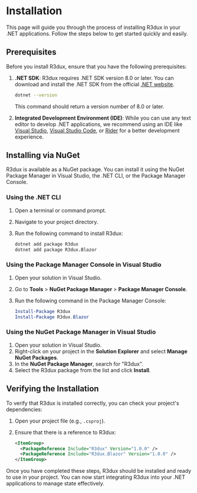 # Installation

This page will guide you through the process of installing R3dux in your .NET applications. Follow the steps below to get started quickly and easily.

## Prerequisites

Before you install R3dux, ensure that you have the following prerequisites:

1. **.NET SDK**: R3dux requires .NET SDK version 8.0 or later. You can download and install the .NET SDK from the official [.NET website](https://dotnet.microsoft.com/download).

    ```bash
    dotnet --version
    ```

   This command should return a version number of 8.0 or later.

2. **Integrated Development Environment (IDE)**: While you can use any text editor to develop .NET applications, we recommend using an IDE like [Visual Studio](https://visualstudio.microsoft.com/), [Visual Studio Code](https://code.visualstudio.com/), or [Rider](https://www.jetbrains.com/rider/) for a better development experience.

## Installing via NuGet

R3dux is available as a NuGet package. You can install it using the NuGet Package Manager in Visual Studio, the .NET CLI, or the Package Manager Console.

### Using the .NET CLI

1. Open a terminal or command prompt.
2. Navigate to your project directory.
3. Run the following command to install R3dux:

    ```bash
    dotnet add package R3dux
    dotnet add package R3dux.Blazor
    ```

### Using the Package Manager Console in Visual Studio

1. Open your solution in Visual Studio.
2. Go to **Tools** > **NuGet Package Manager** > **Package Manager Console**.
3. Run the following command in the Package Manager Console:

    ```powershell
    Install-Package R3dux
    Install-Package R3dux.Blazor
    ```

### Using the NuGet Package Manager in Visual Studio

1. Open your solution in Visual Studio.
2. Right-click on your project in the **Solution Explorer** and select **Manage NuGet Packages**.
3. In the **NuGet Package Manager**, search for "R3dux".
4. Select the R3dux package from the list and click **Install**.

## Verifying the Installation

To verify that R3dux is installed correctly, you can check your project's dependencies:

1. Open your project file (e.g., `.csproj`).
2. Ensure that there is a reference to R3dux:

    ```xml
    <ItemGroup>
      <PackageReference Include="R3dux" Version="1.0.0" />
      <PackageReference Include="R3dux.Blazor" Version="1.0.0" />
    </ItemGroup>
    ```

Once you have completed these steps, R3dux should be installed and ready to use in your project. You can now start integrating R3dux into your .NET applications to manage state effectively.

